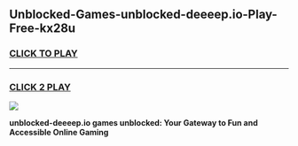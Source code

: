 
## Unblocked-Games-unblocked-deeeep.io-Play-Free-kx28u
<h3>
<a href="https://premium76.site?title=unblocked-deeeep.io&ref=20M">CLICK TO PLAY</a></h3>
<hr>

<h3>
<a href="https://premium76.site?title=unblocked-deeeep.io&ref=20M">CLICK 2 PLAY</a>
  
</h3>

<a href="https://premium76.site?title=unblocked-deeeep.io&ref=19M"><img src="https://clearcache.store/games.png"></a>


**unblocked-deeeep.io games unblocked: Your Gateway to Fun and Accessible Online Gaming**
